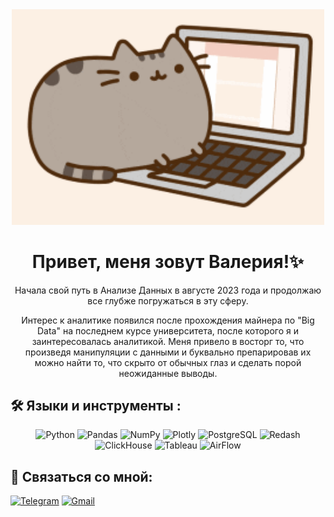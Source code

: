 <div align="center">
<img src="https://github.com/ValeriaGlushkova/ValeriaGlushkova/blob/main/giphy.gif" width='500'/>
</div>
<div align="center">

# Привет, меня зовут Валерия!✨ 
</div>
<div align="center">
Начала свой путь в Анализе Данных в августе 2023 года и продолжаю все глубже погружаться в эту сферу. 

Интерес к аналитике появился после прохождения майнера по "Big Data" на последнем курсе университета, после которого я и заинтересовалась аналитикой. Меня привело в восторг то, что произведя манипуляции с данными и буквально препарировав их можно найти то, что скрыто от обычных глаз и сделать порой неожиданные выводы.
</div>

## 🛠️ Языки и инструменты :
<div align="center">

![Python](https://img.shields.io/badge/python-3670A0?style=for-the-badge&logo=python&logoColor=ffdd54)
![Pandas](https://img.shields.io/badge/pandas-%23150458.svg?style=for-the-badge&logo=pandas&logoColor=white)
![NumPy](https://img.shields.io/badge/numpy-0b0038?style=for-the-badge&logo=numpy&logoColor=4c74cc)
![Plotly](https://img.shields.io/badge/Plotly-%233F4F75.svg?style=for-the-badge&logo=plotly&logoColor=white)
![PostgreSQL](https://img.shields.io/badge/postgres-%23316192.svg?style=for-the-badge&logo=postgresql&logoColor=white)
![Redash](https://img.shields.io/badge/redash-white?logo=redash&logoColor=black&style=for-the-badge)
![ClickHouse](https://img.shields.io/badge/ClickHouse-FFCC01?logo=clickhouse&logoColor=000&style=for-the-badge)
![Tableau](https://img.shields.io/badge/Tableau-E97627?logo=tableau&logoColor=fff&style=for-the-badge)
![AirFlow](https://img.shields.io/badge/Apache%20Airflow-017CEE?logo=apacheairflow&logoColor=fff&style=for-the-badge)

</div>

## 👋 Связаться со мной: 
<a href="">[![Telegram](https://img.shields.io/badge/-Telegram-27A7E7?style=for-the-badge&logo=telegram)](https://t.me/Mindalliri)</a>
<a href="mailto:vglushkova4413@gmail.com">![Gmail](https://img.shields.io/badge/Gmail-D14836?style=for-the-badge&logo=gmail&logoColor=white)</a>
  
